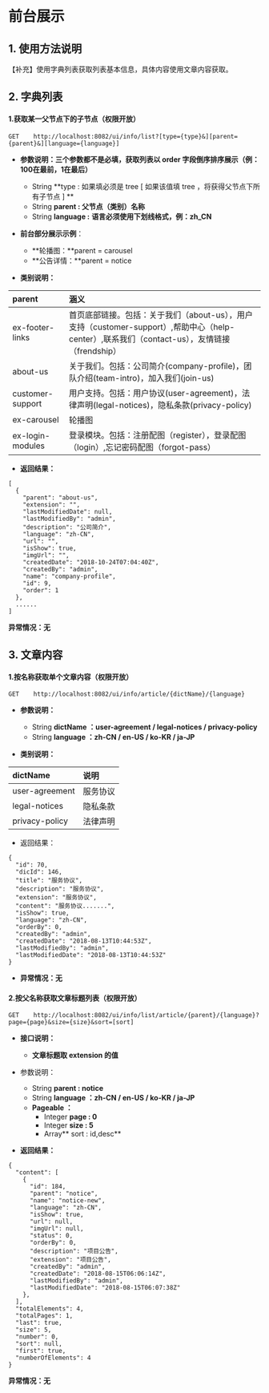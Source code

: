 # 前台展示

## 1. 使用方法说明

【补充】使用字典列表获取列表基本信息，具体内容使用文章内容获取。

## 2. 字典列表

#### 1.获取某一父节点下的子节点（权限开放）

```
GET    http://localhost:8082/ui/info/list?[type={type}&][parent={parent}&][language={language}]
```

* **参数说明：三个参数都不是必填，获取列表以 order 字段倒序排序展示（例：100在最前，1在最后）**

  * String  **type :  如果填必须是 tree \[ 如果该值填 tree ，将获得父节点下所有子节点 \] **
  * String  **parent : 父节点（类别）名称**
  * String  **language :** **语言必须使用下划线格式，例：zh\_CN**

* **前台部分展示示例**：

  * **轮播图：**parent = carousel
  * **公告详情：**parent = notice

* **类别说明：**

| parent | 涵义 |
| :--- | :--- |
| ex-footer-links | 首页底部链接。包括：关于我们（about-us），用户支持（customer-support）,帮助中心（help-center）,联系我们（contact-us），友情链接（frendship） |
| about-us | 关于我们。包括：公司简介\(company-profile\)，团队介绍\(team-intro\)，加入我们\(join-us\) |
| customer-support | 用户支持。包括：用户协议\(user-agreement\)，法律声明\(legal-notices\)，隐私条款\(privacy-policy\) |
| ex-carousel | 轮播图 |
| ex-login-modules | 登录模块。包括：注册配图（register），登录配图（login）,忘记密码配图（forgot-pass） |

* **返回结果：**

```
[
  {
    "parent": "about-us",
    "extension": "",
    "lastModifiedDate": null,
    "lastModifiedBy": "admin",
    "description": "公司简介",
    "language": "zh-CN",
    "url": "",
    "isShow": true,
    "imgUrl": "",
    "createdDate": "2018-10-24T07:04:40Z",
    "createdBy": "admin",
    "name": "company-profile",
    "id": 9,
    "order": 1
  },
  ......
]
```

**异常情况：无**

## 3. 文章内容

#### 1.按名称获取单个文章内容（权限开放）

```
GET    http://localhost:8082/ui/info/article/{dictName}/{language}
```

* **参数说明：**

  * String **dictName ：user-agreement / legal-notices / privacy-policy**
  * String **language ：zh-CN / en-US / ko-KR / ja-JP**

* **类别说明：**

| dictName | 说明 |
| :--- | :--- |
| user-agreement | 服务协议 |
| legal-notices | 隐私条款 |
| privacy-policy | 法律声明 |

* 返回结果：

```
{
  "id": 70,
  "dicId": 146,
  "title": "服务协议",
  "description": "服务协议",
  "extension": "服务协议",
  "content": "服务协议.......",
  "isShow": true,
  "language": "zh-CN",
  "orderBy": 0,
  "createdBy": "admin",
  "createdDate": "2018-08-13T10:44:53Z",
  "lastModifiedBy": "admin",
  "lastModifiedDate": "2018-08-13T10:44:53Z"
}
```

* **异常情况：无**

#### 2.按父名称获取文章标题列表（权限开放）

```
GET    http://localhost:8082/ui/info/list/article/{parent}/{language}?page={page}&size={size}&sort=[sort]
```

* **接口说明：**

  * **文章标题取  extension 的值**

* 参数说明：

  * String  **parent : notice**
  * String  **language ：zh-CN / en-US / ko-KR / ja-JP**
  * **Pageable ：**
    * Integer  **page : 0**
    * Integer  **size : 5**
    * Array** sort : id,desc**

* **返回结果：**

```
{
  "content": [
    {
      "id": 184,
      "parent": "notice",
      "name": "notice-new",
      "language": "zh-CN",
      "isShow": true,
      "url": null,
      "imgUrl": null,
      "status": 0,
      "orderBy": 0,
      "description": "项目公告",
      "extension": "项目公告",
      "createdBy": "admin",
      "createdDate": "2018-08-15T06:06:14Z",
      "lastModifiedBy": "admin",
      "lastModifiedDate": "2018-08-15T06:07:38Z"
    },
  ],
  "totalElements": 4,
  "totalPages": 1,
  "last": true,
  "size": 5,
  "number": 0,
  "sort": null,
  "first": true,
  "numberOfElements": 4
}
```

**异常情况：无**

